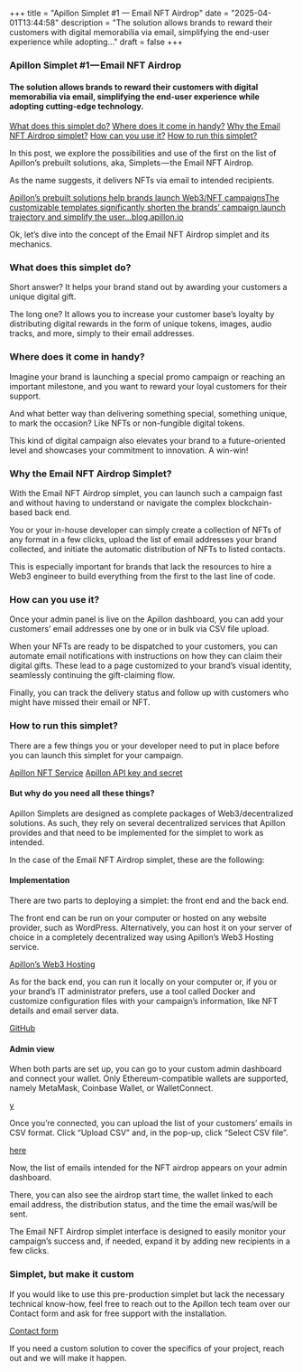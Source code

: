 +++
title = "Apillon Simplet #1 — Email NFT Airdrop"
date = "2025-04-01T13:44:58"
description = "The solution allows brands to reward their customers with digital memorabilia via email, simplifying the end-user experience while adopting…"
draft = false
+++

### Apillon Simplet #1 — Email NFT Airdrop


#### The solution allows brands to reward their customers with digital memorabilia via email, simplifying the end-user experience while adopting cutting-edge technology.

[What does this simplet do?](#0454)
[Where does it come in handy?](#c672)
[Why the Email NFT Airdrop simplet?](#b7b2)
[How can you use it?](#ff9c)
[How to run this simplet?](#9424)

In this post, we explore the possibilities and use of the first on the list of Apillon’s prebuilt solutions, aka, Simplets — the Email NFT Airdrop.


As the name suggests, it delivers NFTs via email to intended recipients.

[Apillon’s prebuilt solutions help brands launch Web3/NFT campaignsThe customizable templates significantly shorten the brands’ campaign launch trajectory and simplify the user…blog.apillon.io](https://blog.apillon.io/apillons-prebuilt-solutions-help-brands-launch-web3-nft-campaigns-be2415ccb9ce)

Ok, let’s dive into the concept of the Email NFT Airdrop simplet and its mechanics.


### What does this simplet do?


Short answer? It helps your brand stand out by awarding your customers a unique digital gift.


The long one? It allows you to increase your customer base’s loyalty by distributing digital rewards in the form of unique tokens, images, audio tracks, and more, simply to their email addresses.


### Where does it come in handy?


Imagine your brand is launching a special promo campaign or reaching an important milestone, and you want to reward your loyal customers for their support.


And what better way than delivering something special, something unique, to mark the occasion? Like NFTs or non-fungible digital tokens.


This kind of digital campaign also elevates your brand to a future-oriented level and showcases your commitment to innovation. A win-win!


### Why the Email NFT Airdrop Simplet?


With the Email NFT Airdrop simplet, you can launch such a campaign fast and without having to understand or navigate the complex blockchain-based back end.


You or your in-house developer can simply create a collection of NFTs of any format in a few clicks, upload the list of email addresses your brand collected, and initiate the automatic distribution of NFTs to listed contacts.


This is especially important for brands that lack the resources to hire a Web3 engineer to build everything from the first to the last line of code.


### How can you use it?


Once your admin panel is live on the Apillon dashboard, you can add your customers’ email addresses one by one or in bulk via CSV file upload.


When your NFTs are ready to be dispatched to your customers, you can automate email notifications with instructions on how they can claim their digital gifts. These lead to a page customized to your brand’s visual identity, seamlessly continuing the gift-claiming flow.


Finally, you can track the delivery status and follow up with customers who might have missed their email or NFT.


### How to run this simplet?


There are a few things you or your developer need to put in place before you can launch this simplet for your campaign.

[Apillon NFT Service](https://app.apillon.io/dashboard/service/nft)
[Apillon API key and secret](https://app.apillon.io/dashboard/api-keys)

#### But why do you need all these things?


Apillon Simplets are designed as complete packages of Web3/decentralized solutions. As such, they rely on several decentralized services that Apillon provides and that need to be implemented for the simplet to work as intended.


In the case of the Email NFT Airdrop simplet, these are the following:


#### Implementation


There are two parts to deploying a simplet: the front end and the back end.


The front end can be run on your computer or hosted on any website provider, such as WordPress. Alternatively, you can host it on your server of choice in a completely decentralized way using Apillon’s Web3 Hosting service.

[Apillon’s Web3 Hosting](https://app.apillon.io/dashboard/service/hosting)

As for the back end, you can run it locally on your computer or, if you or your brand’s IT administrator prefers, use a tool called Docker and customize configuration files with your campaign’s information, like NFT details and email server data.

[GitHub](https://github.com/Apillon/ps-email-airdrop)

#### Admin view


When both parts are set up, you can go to your custom admin dashboard and connect your wallet. Only Ethereum-compatible wallets are supported, namely MetaMask, Coinbase Wallet, or WalletConnect.

[y](http://email-airdrop-app.demo.apillon.io/)

Once you’re connected, you can upload the list of your customers’ emails in CSV format. Click “Upload CSV” and, in the pop-up, click “Select CSV file”.

[here](http://email-airdrop-app.demo.apillon.io/files/example.csv)

Now, the list of emails intended for the NFT airdrop appears on your admin dashboard.


There, you can also see the airdrop start time, the wallet linked to each email address, the distribution status, and the time the email was/will be sent.


The Email NFT Airdrop simplet interface is designed to easily monitor your campaign’s success and, if needed, expand it by adding new recipients in a few clicks.


### Simplet, but make it custom


If you would like to use this pre-production simplet but lack the necessary technical know-how, feel free to reach out to the Apillon tech team over our Contact form and ask for free support with the installation.

[Contact form](https://apillon.io/contact)

If you need a custom solution to cover the specifics of your project, reach out and we will make it happen.
